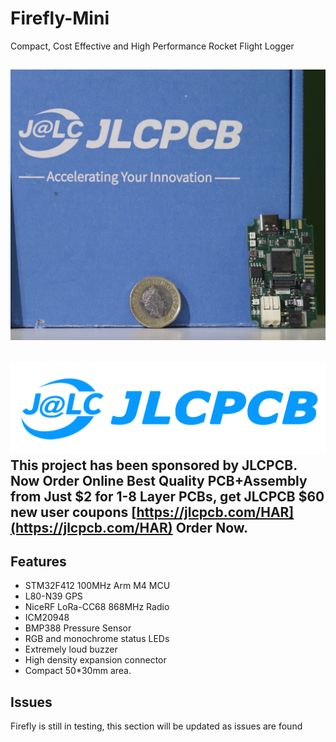 # Firefly-Mini
Compact, Cost Effective and High Performance Rocket Flight Logger

![Photo of PCB with pound coin for scale, JLCPCB logo in background](pic/pcb.jpg)
---
![JLCPCB Logo](pic/jlc.png)
This project has been sponsored by JLCPCB. 
Now Order Online Best Quality PCB+Assembly from Just $2 for 1-8 Layer PCBs, get JLCPCB $60 new user coupons [https://jlcpcb.com/HAR](https://jlcpcb.com/HAR) Order Now.
---
## Features
- STM32F412 100MHz Arm M4 MCU
- L80-N39 GPS
- NiceRF LoRa-CC68 868MHz Radio
- ICM20948 
- BMP388 Pressure Sensor
- RGB and monochrome status LEDs
- Extremely loud buzzer
- High density expansion connector
- Compact 50*30mm area.

## Issues
Firefly is still in testing, this section will be updated as issues are found

